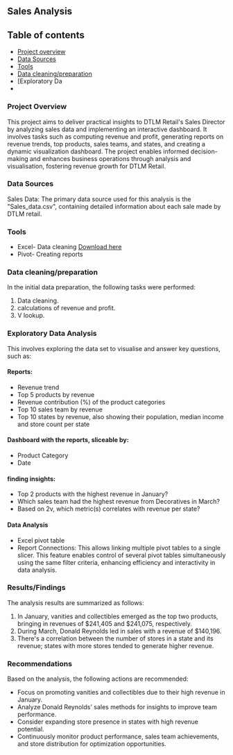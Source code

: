 ## Sales Analysis

## Table of contents

- [Project overview](#project-overview)
- [Data Sources](#data-sources)
- [Tools](#tools)
- [Data cleaning/preparation](#data-cleaning/preparation)
- [Exploratory Da
- 

### Project Overview

This project aims to deliver practical insights to DTLM Retail's Sales Director by analyzing sales data and implementing an interactive dashboard. It involves tasks such as computing revenue and profit, generating reports on revenue trends, top products, sales teams, and states, and creating a dynamic visualization dashboard. The project enables informed decision-making and enhances business operations through analysis and visualisation, fostering revenue growth for DTLM Retail.



### Data Sources

Sales Data: The primary data source used for this analysis is the "Sales_data.csv", containing detailed information about each sale made by DTLM retail.

### Tools
- Excel- Data cleaning [Download here](https://microsoft.com)
- Pivot- Creating reports


### Data cleaning/preparation
In the initial data preparation, the following tasks were performed:
1. Data cleaning.
2. calculations of revenue and profit.
3. V lookup.

### Exploratory Data Analysis

This involves exploring the data set to visualise and answer key questions, such as:

#### Reports:
- Revenue trend
- Top 5 products by revenue
- Revenue contribution (%) of the product categories
- Top 10 sales team by revenue
- Top 10 states by revenue, also showing their population, median income and
  store count per state

#### Dashboard with the reports, sliceable by:
- Product Category
- Date
 
 #### finding insights:
- Top 2 products with the highest revenue in January?
- Which sales team had the highest revenue from Decoratives in March?
- Based on 2v, which metric(s) correlates with revenue per state?


#### Data Analysis

- Excel pivot table
- Report Connections: This allows linking multiple pivot tables to a single slicer. This feature enables control of several pivot 
  tables simultaneously using the same filter criteria, enhancing efficiency and interactivity in data analysis.


### Results/Findings

The analysis results are summarized as follows:

1. In January, vanities and collectibles emerged as the top two products, bringing in revenues of $241,405 and $241,075, respectively.
2. During March, Donald Reynolds led in sales with a revenue of $140,196.
3. There's a correlation between the number of stores in a state and its revenue; states with more stores tended to generate higher revenue.

### Recommendations 

Based on the analysis, the following actions are recommended:

- Focus on promoting vanities and collectibles due to their high revenue in January.
- Analyze Donald Reynolds' sales methods for insights to improve team performance.
- Consider expanding store presence in states with high revenue potential.
- Continuously monitor product performance, sales team achievements, and store distribution for optimization opportunities.
